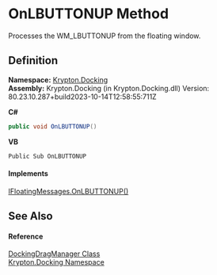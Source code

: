 # OnLBUTTONUP Method


Processes the WM_LBUTTONUP from the floating window.



## Definition
**Namespace:** <a href="98399376-cf41-9454-4b4d-4fab2ca20bc7.md">Krypton.Docking</a>  
**Assembly:** Krypton.Docking (in Krypton.Docking.dll) Version: 80.23.10.287+build2023-10-14T12:58:55:711Z

**C#**
``` C#
public void OnLBUTTONUP()
```
**VB**
``` VB
Public Sub OnLBUTTONUP
```



#### Implements
<a href="230e66b4-b762-f0ed-c648-e8e6eb5cd28f.md">IFloatingMessages.OnLBUTTONUP()</a>  


## See Also


#### Reference
<a href="19778691-abac-8e23-120e-b1812d34bcd8.md">DockingDragManager Class</a>  
<a href="98399376-cf41-9454-4b4d-4fab2ca20bc7.md">Krypton.Docking Namespace</a>  
